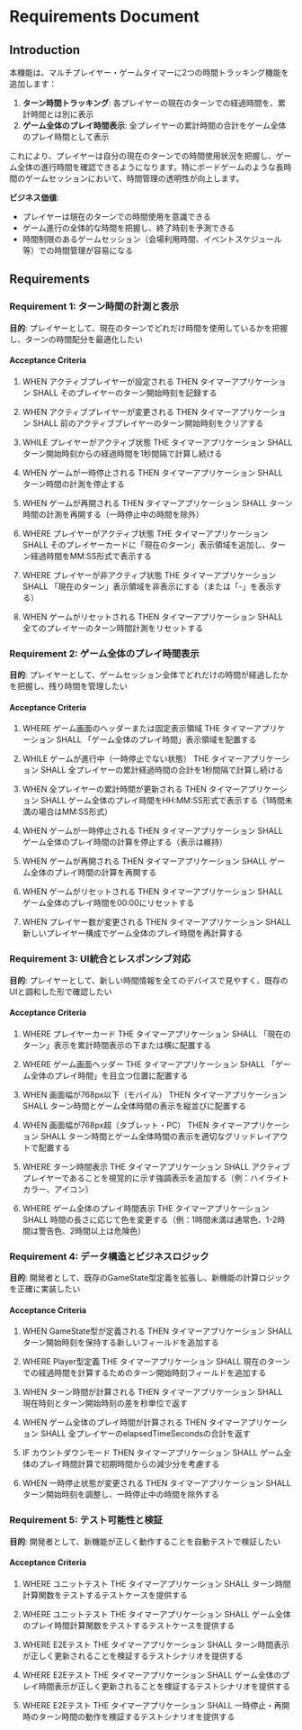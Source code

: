 # Requirements Document

## Introduction

本機能は、マルチプレイヤー・ゲームタイマーに2つの時間トラッキング機能を追加します：

1. **ターン時間トラッキング**: 各プレイヤーの現在のターンでの経過時間を、累計時間とは別に表示
2. **ゲーム全体のプレイ時間表示**: 全プレイヤーの累計時間の合計をゲーム全体のプレイ時間として表示

これにより、プレイヤーは自分の現在のターンでの時間使用状況を把握し、ゲーム全体の進行時間を確認できるようになります。特にボードゲームのような長時間のゲームセッションにおいて、時間管理の透明性が向上します。

**ビジネス価値**:
- プレイヤーは現在のターンでの時間使用を意識できる
- ゲーム進行の全体的な時間を把握し、終了時刻を予測できる
- 時間制限のあるゲームセッション（会場利用時間、イベントスケジュール等）での時間管理が容易になる

## Requirements

### Requirement 1: ターン時間の計測と表示

**目的**: プレイヤーとして、現在のターンでどれだけ時間を使用しているかを把握し、ターンの時間配分を最適化したい

#### Acceptance Criteria

1. WHEN アクティブプレイヤーが設定される THEN タイマーアプリケーション SHALL そのプレイヤーのターン開始時刻を記録する

2. WHEN アクティブプレイヤーが変更される THEN タイマーアプリケーション SHALL 前のアクティブプレイヤーのターン開始時刻をクリアする

3. WHILE プレイヤーがアクティブ状態 THE タイマーアプリケーション SHALL ターン開始時刻からの経過時間を1秒間隔で計算し続ける

4. WHEN ゲームが一時停止される THEN タイマーアプリケーション SHALL ターン時間の計測を停止する

5. WHEN ゲームが再開される THEN タイマーアプリケーション SHALL ターン時間の計測を再開する（一時停止中の時間を除外）

6. WHERE プレイヤーがアクティブ状態 THE タイマーアプリケーション SHALL そのプレイヤーカードに「現在のターン」表示領域を追加し、ターン経過時間をMM:SS形式で表示する

7. WHERE プレイヤーが非アクティブ状態 THE タイマーアプリケーション SHALL 「現在のターン」表示領域を非表示にする（または「-」を表示する）

8. WHEN ゲームがリセットされる THEN タイマーアプリケーション SHALL 全てのプレイヤーのターン時間計測をリセットする

### Requirement 2: ゲーム全体のプレイ時間表示

**目的**: プレイヤーとして、ゲームセッション全体でどれだけの時間が経過したかを把握し、残り時間を管理したい

#### Acceptance Criteria

1. WHERE ゲーム画面のヘッダーまたは固定表示領域 THE タイマーアプリケーション SHALL 「ゲーム全体のプレイ時間」表示領域を配置する

2. WHILE ゲームが進行中（一時停止でない状態） THE タイマーアプリケーション SHALL 全プレイヤーの累計経過時間の合計を1秒間隔で計算し続ける

3. WHEN 全プレイヤーの累計時間が更新される THEN タイマーアプリケーション SHALL ゲーム全体のプレイ時間をHH:MM:SS形式で表示する（1時間未満の場合はMM:SS形式）

4. WHEN ゲームが一時停止される THEN タイマーアプリケーション SHALL ゲーム全体のプレイ時間の計算を停止する（表示は維持）

5. WHEN ゲームが再開される THEN タイマーアプリケーション SHALL ゲーム全体のプレイ時間の計算を再開する

6. WHEN ゲームがリセットされる THEN タイマーアプリケーション SHALL ゲーム全体のプレイ時間を00:00にリセットする

7. WHEN プレイヤー数が変更される THEN タイマーアプリケーション SHALL 新しいプレイヤー構成でゲーム全体のプレイ時間を再計算する

### Requirement 3: UI統合とレスポンシブ対応

**目的**: プレイヤーとして、新しい時間情報を全てのデバイスで見やすく、既存のUIと調和した形で確認したい

#### Acceptance Criteria

1. WHERE プレイヤーカード THE タイマーアプリケーション SHALL 「現在のターン」表示を累計時間表示の下または横に配置する

2. WHERE ゲーム画面ヘッダー THE タイマーアプリケーション SHALL 「ゲーム全体のプレイ時間」を目立つ位置に配置する

3. WHEN 画面幅が768px以下（モバイル） THEN タイマーアプリケーション SHALL ターン時間とゲーム全体時間の表示を縦並びに配置する

4. WHEN 画面幅が768px超（タブレット・PC） THEN タイマーアプリケーション SHALL ターン時間とゲーム全体時間の表示を適切なグリッドレイアウトで配置する

5. WHERE ターン時間表示 THE タイマーアプリケーション SHALL アクティブプレイヤーであることを視覚的に示す強調表示を追加する（例：ハイライトカラー、アイコン）

6. WHERE ゲーム全体のプレイ時間表示 THE タイマーアプリケーション SHALL 時間の長さに応じて色を変更する（例：1時間未満は通常色、1-2時間は警告色、2時間以上は危険色）

### Requirement 4: データ構造とビジネスロジック

**目的**: 開発者として、既存のGameState型定義を拡張し、新機能の計算ロジックを正確に実装したい

#### Acceptance Criteria

1. WHEN GameState型が定義される THEN タイマーアプリケーション SHALL ターン開始時刻を保持する新しいフィールドを追加する

2. WHERE Player型定義 THE タイマーアプリケーション SHALL 現在のターンでの経過時間を計算するためのターン開始時刻フィールドを追加する

3. WHEN ターン時間が計算される THEN タイマーアプリケーション SHALL 現在時刻とターン開始時刻の差を秒単位で返す

4. WHEN ゲーム全体のプレイ時間が計算される THEN タイマーアプリケーション SHALL 全プレイヤーのelapsedTimeSecondsの合計を返す

5. IF カウントダウンモード THEN タイマーアプリケーション SHALL ゲーム全体のプレイ時間計算で初期時間からの減少分を考慮する

6. WHEN 一時停止状態が変更される THEN タイマーアプリケーション SHALL ターン開始時刻を調整し、一時停止中の時間を除外する

### Requirement 5: テスト可能性と検証

**目的**: 開発者として、新機能が正しく動作することを自動テストで検証したい

#### Acceptance Criteria

1. WHERE ユニットテスト THE タイマーアプリケーション SHALL ターン時間計算関数をテストするテストケースを提供する

2. WHERE ユニットテスト THE タイマーアプリケーション SHALL ゲーム全体のプレイ時間計算関数をテストするテストケースを提供する

3. WHERE E2Eテスト THE タイマーアプリケーション SHALL ターン時間表示が正しく更新されることを検証するテストシナリオを提供する

4. WHERE E2Eテスト THE タイマーアプリケーション SHALL ゲーム全体のプレイ時間表示が正しく更新されることを検証するテストシナリオを提供する

5. WHERE E2Eテスト THE タイマーアプリケーション SHALL 一時停止・再開時のターン時間の動作を検証するテストシナリオを提供する
